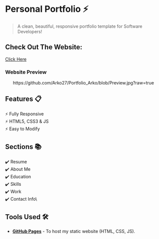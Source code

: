 # Personal Portfolio ⚡️
  
> A clean, beautiful, responsive portfolio template for Software Developers!

<div> <h2> Check Out The Website: </h2><a href="https://arko27.github.io/Portfolio_Arko/">Click Here</a>

### Website Preview
<p align="center"> 
  https://github.com/Arko27/Portfolio_Arko/blob/Preview.jpg?raw=true
  </p>

## Features 📋
⚡️ Fully Responsive\
⚡️ HTML5, CSS3 & JS\
⚡️ Easy to Modify

## Sections 📚
✔️ Resume\
✔️ About Me\
✔️ Education\
✔️ Skills\
✔️ Work\
✔️ Contact Info\


## Tools Used 🛠️
* [<b>GitHub Pages</b>](https://create-react-app.dev/docs/deployment/#github-pages) - To host my static website (HTML, CSS, JS).
